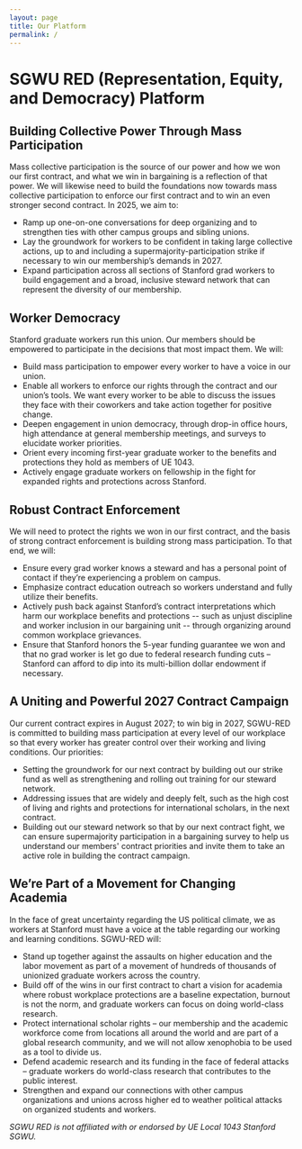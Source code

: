 ```yaml
---
layout: page
title: Our Platform
permalink: /
---
```


# **SGWU RED (Representation, Equity, and Democracy) Platform**

## **Building Collective Power Through Mass Participation**
Mass collective participation is the source of our power and how we won our first contract, and what we win in bargaining is a reflection of that power. We will likewise need to build the foundations now towards mass collective participation to enforce our first contract and to win an even stronger second contract. In 2025, we aim to:
* Ramp up one-on-one conversations for deep organizing and to strengthen ties with other campus groups and sibling unions.
* Lay the groundwork for workers to be confident in taking large collective actions, up to and including a supermajority-participation strike if necessary to win our membership’s demands in 2027.
* Expand participation across all sections of Stanford grad workers to build engagement and a broad, inclusive steward network that can represent the diversity of our membership.


## **Worker Democracy**
Stanford graduate workers run this union. Our members should be empowered to participate in the decisions that most impact them. We will:
* Build mass participation to empower every worker to have a voice in our union.
* Enable all workers to enforce our rights through the contract and our union’s tools. We want every worker to be able to discuss the issues they face with their coworkers and take action together for positive change.
* Deepen engagement in union democracy, through drop-in office hours, high attendance at general membership meetings, and surveys to elucidate worker priorities.
* Orient every incoming first-year graduate worker to the benefits and protections they hold as members of UE 1043.
* Actively engage graduate workers on fellowship in the fight for expanded rights and protections across Stanford.


## **Robust Contract Enforcement**
We will need to protect the rights we won in our first contract, and the basis of strong contract enforcement is building strong mass participation. To that end, we will:
* Ensure every grad worker knows a steward and has a personal point of contact if they’re experiencing a problem on campus.
* Emphasize contract education outreach so workers understand and fully utilize their benefits. 
* Actively push back against Stanford’s contract interpretations which harm our workplace benefits and protections -- such as unjust discipline and worker inclusion in our bargaining unit -- through organizing around common workplace grievances.
* Ensure that Stanford honors the 5-year funding guarantee we won and that no grad worker is let go due to federal research funding cuts – Stanford can afford to dip into its multi-billion dollar endowment if necessary.


## **A Uniting and Powerful 2027 Contract Campaign**
Our current contract expires in August 2027; to win big in 2027, SGWU-RED is committed to building mass participation at every level of our workplace so that every worker has greater control over their working and living conditions. Our priorities:
* Setting the groundwork for our next contract by building out our strike fund as well as strengthening and rolling out training for our steward network.
* Addressing issues that are widely and deeply felt, such as the high cost of living and rights and protections for international scholars, in the next contract.
* Building out our steward network so that by our next contract fight, we can ensure supermajority participation in a bargaining survey to help us understand our members' contract priorities and invite them to take an active role in building the contract campaign.


## **We’re Part of a Movement for Changing Academia**
In the face of great uncertainty regarding the US political climate, we as workers at Stanford must have a voice at the table regarding our working and learning conditions. SGWU-RED will:
* Stand up together against the assaults on higher education and the labor movement as part of a movement of hundreds of thousands of unionized graduate workers across the country.
* Build off of the wins in our first contract to chart a vision for academia where robust workplace protections are a baseline expectation, burnout is not the norm, and graduate workers can focus on doing world-class research.
* Protect international scholar rights – our membership and the academic workforce come from locations all around the world and are part of a global research community, and we will not allow xenophobia to be used as a tool to divide us.
* Defend academic research and its funding in the face of federal attacks – graduate workers do world-class research that contributes to the public interest.
* Strengthen and expand our connections with other campus organizations and unions across higher ed to weather political attacks on organized students and workers.


*SGWU RED is not affiliated with or endorsed by UE Local 1043 Stanford SGWU.*
